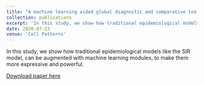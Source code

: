```yaml
---
title: "A machine learning aided global diagnostic and comparative tool to assess effect of quarantine control in Covid-19 spread"
collection: publications
excerpt: 'In this study, we show how traditional epidemiological models like the SIR model, can be augmented with machine learning modules, to make them more expressive and powerful.'
date: 2020-07-23
venue: 'Cell Patterns'
---
```

In this study, we show how traditional epidemiological models like the SIR model, can be augmented with machine learning modules, to make them more expressive and powerful.

[Download paper here](https://www.sciencedirect.com/science/article/pii/S2666389920301938)
